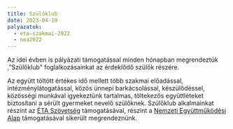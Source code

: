 ```yaml
---
title: Szülőklub
date: 2023-04-19
palyazatok:
  - eta-szakmai-2022
  - nea2022
---
```

Az idei évben is pályázati támogatással minden hónapban megrendeztük ,”Szülőklub" foglalkozásainkat az érdeklődő szülők részére.
<!--more-->
Az együtt töltött értékes idő mellett több szakmai előadással, intézménylátogatással, közös ünnepi barkácsolással, készülődéssel, közösségi munkával igyekeztünk tartalmas, töltekezős együttléteket biztosítani a sérült gyermeket nevelő szülőknek. Szülőklub alkalmainkat részint az [ÉTA Szövetség](https://www.eta-szov.hu) támogatásával, részint a [Nemzeti Együttműködési Alap](https://civil.info.hu/nea/kezdolap/bemutatkozas/index.html) támogatásával sikerült megrendeznünk.
